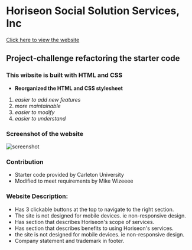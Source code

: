 # Horiseon Social Solution Services, Inc

[Click here to view the website](https://wizeeee.github.io/Horiseon-accessibility-challenge/)

## Project-challenge refactoring the starter code

### This wibsite is built with HTML and CSS

- **Reorganized the HTML and CSS stylesheet**

1. _easier to add new features_
2. _more maintainable_
3. _easier to modify_
4. _easier to understand_

### Screenshot of the website

![screenshot](/asset/images/screenshot.png)

### Contribution

- Starter code provided by Carleton University
- Modified to meet requirements by Mike Wizeeee

### Website Description:

- Has 3 clickable buttons at the top to navigate to the right section.
- The site is not designed for mobile devices. ie non-responsive design.
- Has section that describes Horiseon's scope of services.
- Has section that describes benefits to using Horiseon's services.
- the site is not designed for mobile devices. ie non-responsive design.
- Company statement and trademark in footer.
